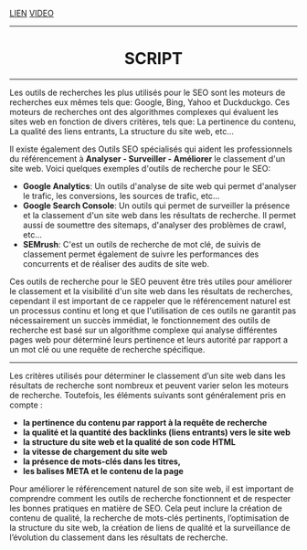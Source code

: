[LIEN](https://next-u.academy/cours/introduction-au-referencement-naturel-seo/15155/)
[VIDEO](https://player.vimeo.com/video/827653393)

---

<center><h1>SCRIPT</h1></center>

---

Les outils de recherches les plus utilisés pour le SEO sont les moteurs de recherches eux mêmes tels que: Google, Bing, Yahoo et Duckduckgo. Ces moteurs de recherches ont des algorithmes complexes qui évaluent les sites web en fonction de divers critères, tels que: La pertinence du contenu, La qualité des liens entrants, La structure du site web, etc...

Il existe également des Outils SEO spécialisés qui aident les professionnels du référencement à **Analyser - Surveiller - Améliorer** le classement d'un site web. Voici quelques exemples d'outils de recherche pour le SEO:

- **Google Analytics**: Un outils d'analyse de site web qui permet d'analyser le trafic, les conversions, les sources de trafic, etc...
- **Google Search Console**: Un outils qui permet de surveiller la présence et la classement d'un site web dans les résultats de recherche. Il permet aussi de soumettre des sitemaps, d'analyser des problèmes de crawl, etc...
- **SEMrush**: C'est un outils de recherche de mot clé, de suivis de classement permet également de suivre les performances des concurrents et de réaliser des audits de site web.

Ces outils de recherche pour le SEO peuvent être très utiles pour améliorer le classement et la visibilité d'un site web dans les résultats de recherches, cependant il est important de ce rappeler que le référencement naturel est un processus continu et long et que l'utilisation de ces outils ne garantit pas nécessairement un succès immédiat, le fonctionnement des outils de recherche est basé sur un algorithme complexe qui analyse différentes pages web pour déterminé leurs pertinence et leurs autorité par rapport a un mot clé ou une requête de recherche spécifique. 

---

Les critères utilisés pour déterminer le classement d’un site web dans les résultats de recherche sont nombreux et peuvent varier selon les moteurs de recherche. Toutefois, les éléments suivants sont généralement pris en compte :

- **la pertinence du contenu par rapport à la requête de recherche**
- **la qualité et la quantité des backlinks (liens entrants) vers le site web**
- **la structure du site web et la qualité de son code HTML**
- **la vitesse de chargement du site web**
- **la présence de mots-clés dans les titres,** 
- **les balises META et le contenu de la page**

Pour améliorer le référencement naturel de son site web, il est important de comprendre comment les outils de recherche fonctionnent et de respecter les bonnes pratiques en matière de SEO. Cela peut inclure la création de contenu de qualité, la recherche de mots-clés pertinents, l’optimisation de la structure du site web, la création de liens de qualité et la surveillance de l’évolution du classement dans les résultats de recherche.